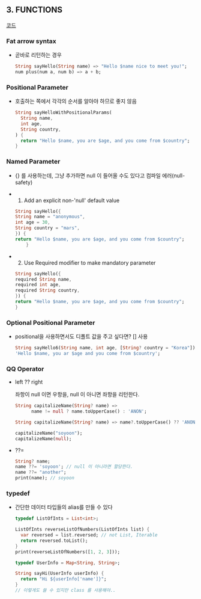 ## 3. FUNCTIONS
[코드](../sources/3-Functions.dart)

### Fat arrow syntax
- 곧바로 리턴하는 경우
    ```dart
    String sayHello(String name) => "Hello $name nice to meet you!";
    num plus(num a, num b) => a + b;
    ```

### Positional Parameter
- 호출하는 쪽에서 각각의 순서를 알아야 하므로 좋지 않음
    ```dart
    String sayHelloWithPositionalParams(
      String name,
      int age,
      String country,
    ) {
      return "Hello $name, you are $age, and you come from $country";
    }
    ```

### Named Parameter
- {} 를 사용하는데, 그냥 추가하면 null 이 들어올 수도 있다고 컴파일 에러(null-safety)
- 1) Add an explicit non-'null' default value
    ```dart
    String sayHello({
    String name = "anonymous",
    int age = 30,
    String country = "mars",
    }) {
    return "Hello $name, you are $age, and you come from $country";
        }
    ```

- 2) Use Required modifier to make mandatory parameter
    ```dart
    String sayHello({
    required String name,
    required int age,
    required String country,
    }) {
    return "Hello $name, you are $age, and you come from $country";
    }
    ```
  
### Optional Positional Parameter
- positional을 사용하면서도 디폴트 값을 주고 싶다면? [] 사용
    ```dart
    String sayHello6(String name, int age, [String? country = "Korea"]) =>
    'Hello $name, you ar $age and you come from $country';
  ```
  
### QQ Operator
- left ?? right 
  
    좌항이 null 이면 우항을, null 이 아니면 좌항을 리턴한다.
    ```dart
    String capitalizeName(String? name) =>
          name != null ? name.toUpperCase() : 'ANON';

    String capitalizeName(String? name) => name?.toUpperCase() ?? 'ANON';

    capitalizeName("soyoon");
    capitalizeName(null);
    ```

- ??=
    ```dart
    String? name;
    name ??= 'soyoon'; // null 이 아니라면 할당한다.
    name ??= "another";
    print(name); // soyoon
    ```

### typedef
- 간단한 데이터 타입들의 alias를 만들 수 있다
    ```dart
    typedef ListOfInts = List<int>;

    ListOfInts reverseListOfNumbers(ListOfInts list) {
      var reversed = list.reversed; // not List, Iterable
      return reversed.toList();
    }
    print(reverseListOfNumbers([1, 2, 3]));

    typedef UserInfo = Map<String, String>;

    String sayHi(UserInfo userInfo) {
      return "Hi ${userInfo['name']}";
    }
    // 이렇게도 쓸 수 있지만 class 를 사용해야..
    ```
